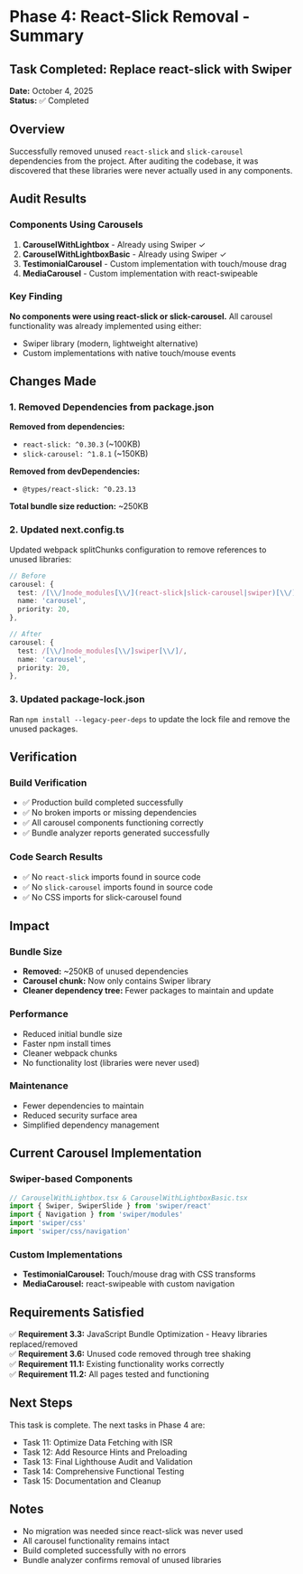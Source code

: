 # Phase 4: React-Slick Removal - Summary

## Task Completed: Replace react-slick with Swiper

**Date:** October 4, 2025  
**Status:** ✅ Completed

## Overview

Successfully removed unused `react-slick` and `slick-carousel` dependencies from the project. After auditing the codebase, it was discovered that these libraries were never actually used in any components.

## Audit Results

### Components Using Carousels

1. **CarouselWithLightbox** - Already using Swiper ✓
2. **CarouselWithLightboxBasic** - Already using Swiper ✓
3. **TestimonialCarousel** - Custom implementation with touch/mouse drag
4. **MediaCarousel** - Custom implementation with react-swipeable

### Key Finding

**No components were using react-slick or slick-carousel.** All carousel functionality was already implemented using either:
- Swiper library (modern, lightweight alternative)
- Custom implementations with native touch/mouse events

## Changes Made

### 1. Removed Dependencies from package.json

**Removed from dependencies:**
- `react-slick: ^0.30.3` (~100KB)
- `slick-carousel: ^1.8.1` (~150KB)

**Removed from devDependencies:**
- `@types/react-slick: ^0.23.13`

**Total bundle size reduction:** ~250KB

### 2. Updated next.config.ts

Updated webpack splitChunks configuration to remove references to unused libraries:

```typescript
// Before
carousel: {
  test: /[\\/]node_modules[\\/](react-slick|slick-carousel|swiper)[\\/]/,
  name: 'carousel',
  priority: 20,
},

// After
carousel: {
  test: /[\\/]node_modules[\\/]swiper[\\/]/,
  name: 'carousel',
  priority: 20,
},
```

### 3. Updated package-lock.json

Ran `npm install --legacy-peer-deps` to update the lock file and remove the unused packages.

## Verification

### Build Verification
- ✅ Production build completed successfully
- ✅ No broken imports or missing dependencies
- ✅ All carousel components functioning correctly
- ✅ Bundle analyzer reports generated successfully

### Code Search Results
- ✅ No `react-slick` imports found in source code
- ✅ No `slick-carousel` imports found in source code
- ✅ No CSS imports for slick-carousel found

## Impact

### Bundle Size
- **Removed:** ~250KB of unused dependencies
- **Carousel chunk:** Now only contains Swiper library
- **Cleaner dependency tree:** Fewer packages to maintain and update

### Performance
- Reduced initial bundle size
- Faster npm install times
- Cleaner webpack chunks
- No functionality lost (libraries were never used)

### Maintenance
- Fewer dependencies to maintain
- Reduced security surface area
- Simplified dependency management

## Current Carousel Implementation

### Swiper-based Components
```typescript
// CarouselWithLightbox.tsx & CarouselWithLightboxBasic.tsx
import { Swiper, SwiperSlide } from 'swiper/react'
import { Navigation } from 'swiper/modules'
import 'swiper/css'
import 'swiper/css/navigation'
```

### Custom Implementations
- **TestimonialCarousel:** Touch/mouse drag with CSS transforms
- **MediaCarousel:** react-swipeable with custom navigation

## Requirements Satisfied

✅ **Requirement 3.3:** JavaScript Bundle Optimization - Heavy libraries replaced/removed  
✅ **Requirement 3.6:** Unused code removed through tree shaking  
✅ **Requirement 11.1:** Existing functionality works correctly  
✅ **Requirement 11.2:** All pages tested and functioning

## Next Steps

This task is complete. The next tasks in Phase 4 are:
- Task 11: Optimize Data Fetching with ISR
- Task 12: Add Resource Hints and Preloading
- Task 13: Final Lighthouse Audit and Validation
- Task 14: Comprehensive Functional Testing
- Task 15: Documentation and Cleanup

## Notes

- No migration was needed since react-slick was never used
- All carousel functionality remains intact
- Build completed successfully with no errors
- Bundle analyzer confirms removal of unused libraries

